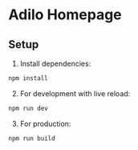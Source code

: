 # Adilo Homepage

## Setup

1. Install dependencies:
```bash
npm install
```

2. For development with live reload:
```bash
npm run dev
```

3. For production:
```bash
npm run build
```